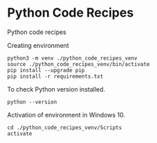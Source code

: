 # Python Code Recipes
Python code recipes

Creating environment
```
python3 -m venv ./python_code_recipes_venv
source ./python_code_recipes_venv/bin/activate
pip install --upgrade pip
pip install -r requirements.txt
```

To check Python version installed.
```
python --version
```

Activation of environment in Windows 10.
```
cd ./python_code_recipes_venv/Scripts
activate
```



